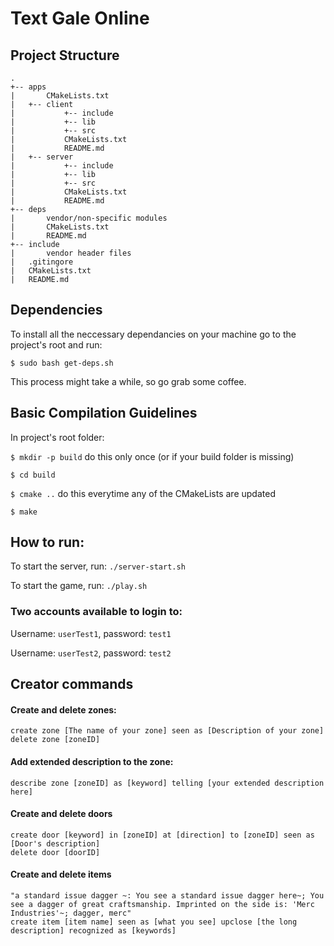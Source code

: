 # Text Gale Online

## Project Structure

```
.
+-- apps
|       CMakeLists.txt
|   +-- client
|           +-- include
|           +-- lib
|           +-- src
|           CMakeLists.txt
|           README.md
|   +-- server
|           +-- include
|           +-- lib
|           +-- src
|           CMakeLists.txt
|           README.md
+-- deps
|       vendor/non-specific modules
|       CMakeLists.txt
|       README.md
+-- include
|       vendor header files
|   .gitingore
|   CMakeLists.txt
|   README.md
```

## Dependencies
To install all the neccessary dependancies on your machine go to the project's root and run:

`$ sudo bash get-deps.sh`

This process might take a while, so go grab some coffee.

## Basic Compilation Guidelines
In project's root folder:

`$ mkdir -p build` do this only once (or if your build folder is missing)

`$ cd build`

`$ cmake ..` do this everytime any of the CMakeLists are updated

`$ make`


## How to run:
To start the server, run: `./server-start.sh`

To start the game, run: `./play.sh`

### Two accounts available to login to:
Username: `userTest1`, password: `test1`

Username: `userTest2`, password: `test2`


## Creator commands
#### Create and delete zones:
```
create zone [The name of your zone] seen as [Description of your zone]
delete zone [zoneID]
```
#### Add extended description to the zone:
```
describe zone [zoneID] as [keyword] telling [your extended description here] 
```
#### Create and delete doors
```
create door [keyword] in [zoneID] at [direction] to [zoneID] seen as [Door's description]
delete door [doorID]
```
#### Create and delete items
```
"a standard issue dagger ~: You see a standard issue dagger here~; You see a dagger of great craftsmanship. Imprinted on the side is: 'Merc Industries'~; dagger, merc"
create item [item name] seen as [what you see] upclose [the long description] recognized as [keywords]
```